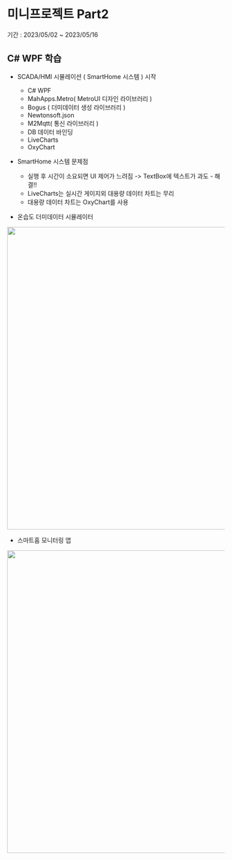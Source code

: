 # 미니프로젝트 Part2
기간 : 2023/05/02 ~ 2023/05/16

## C# WPF 학습
- SCADA/HMI 시뮬레이션 ( SmartHome 시스템 ) 시작
	- C# WPF 
	- MahApps.Metro( MetroUI 디자인 라이브러리 )
	- Bogus ( 더미데이터 생성 라이브러리 )
	- Newtonsoft.json
	- M2Mqtt( 통신 라이브러리 )
	- DB 데이터 바인딩
	- LiveCharts
	- OxyChart
	
- SmartHome	 시스템 문제점
	- 실행 후 시간이 소요되면 UI 제어가 느려짐 -> TextBox에 텍스트가 과도 - 해결!!
	- LiveCharts는 실시간 게이지외 대용량 데이터 차트는 무리
	- 대용량 데이터 차트는 OxyChart를 사용
	
- 온습도 더미데이터 시뮬레이터
<img src="https://github.com/llsuzn/Mini_Projects/Part2/images/Fake IOT Device.gif?raw=true" width=700 />

- 스마트홈 모니터링 앱
<img src="https://github.com/llsuzn/Mini_Projects/Part2/images/SmartHome Monitoring System.gif?raw=true" width=700 />
